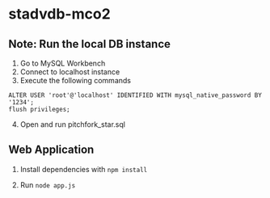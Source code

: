 # stadvdb-mco2

## Note: Run the local DB instance
1. Go to MySQL Workbench
2. Connect to localhost instance
3. Execute the following commands
```
ALTER USER 'root'@'localhost' IDENTIFIED WITH mysql_native_password BY '1234';
flush privileges;
```
4. Open and run pitchfork_star.sql

## Web Application
1. Install dependencies with `npm install`

2. Run `node app.js`

